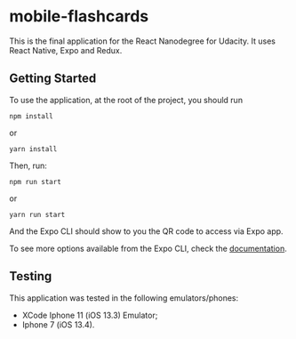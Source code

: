 # mobile-flashcards
This is the final application for the React Nanodegree for Udacity. It uses React Native, Expo and Redux.

## Getting Started
To use the application, at the root of the project, you should run
```
npm install 
```
or
```
yarn install
```
Then, run: 
```
npm run start 
```
or
```
yarn run start
```
And the Expo CLI should show to you the QR code to access via Expo app. 

To see more options available from the Expo CLI, check the [documentation]([https://docs.expo.io/workflow/expo-cli/](https://docs.expo.io/workflow/expo-cli/)).

## Testing
This application was tested in the following emulators/phones:
- XCode Iphone 11 (iOS 13.3) Emulator;
- Iphone 7 (iOS 13.4).